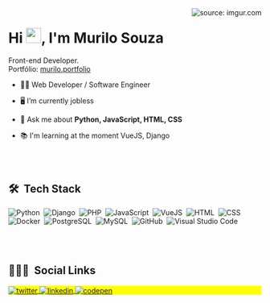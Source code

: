 <img align="right" src="https://i.imgur.com/hcj8CqT.jpg" title="source: imgur.com" />
<h1 align="left">Hi <img src="https://raw.githubusercontent.com/kaueMarques/kaueMarques/master/hi.gif" width="30px">, I'm Murilo Souza</h1>
Front-end Developer. 
<br>
Portfólio: <a href="https://savitarms.github.io/portfolio/">murilo.portfolio</a>

- 👨‍💻 Web Developer / Software Engineer

- 🖥 I’m currently jobless

- 💬 Ask me about **Python, JavaScript, HTML, CSS**

- 📚 I'm learning at the moment VueJS, Django

<br><br>

## 🛠 &nbsp;Tech Stack

![Python](https://img.shields.io/badge/-Python-05122A?style=flat&logo=python)&nbsp;
![Django](https://img.shields.io/badge/-Django-05122A?style=flat&logo=django)&nbsp;
![PHP](https://img.shields.io/badge/-PHP-05122A?style=flat&logo=php)&nbsp;
![JavaScript](https://img.shields.io/badge/-JavaScript-05122A?style=flat&logo=javascript)&nbsp;
![VueJS](https://img.shields.io/badge/-Vue-05122A?style=flat&logo=vuedotjs&logoColor=fff)&nbsp;
![HTML](https://img.shields.io/badge/-HTML-05122A?style=flat&logo=HTML5)&nbsp;
![CSS](https://img.shields.io/badge/-CSS-05122A?style=flat&logo=CSS3&logoColor=1572B6)&nbsp;
![Docker](https://img.shields.io/badge/-Docker-05122A?style=flat&logo=docker)&nbsp;
![PostgreSQL](https://img.shields.io/badge/-PostgreSQL-05122A?style=flat&logo=postgresql)&nbsp;
![MySQL](https://img.shields.io/badge/-MySQL-05122A?style=flat&logo=mysql)&nbsp;
![GitHub](https://img.shields.io/badge/-GitHub-05122A?style=flat&logo=github)&nbsp;
![Visual Studio Code](https://img.shields.io/badge/-Visual%20Studio%20Code-05122A?style=flat&logo=visual-studio-code&logoColor=007ACC)&nbsp;


<br><br>

## 👨🏽‍🦲 &nbsp;Social Links

<p align="left" style="background:yellow">
<a href="https://twitter.com/savitarx" target="_blank">
  <img align="center" src="https://img.shields.io/badge/-savitarx-05122A?style=flat&logo=twitter" alt="twitter"/>  
</a>
<a href="https://linkedin.com/in/murilodeosouza" target="_blank">
  <img align="center" src="https://img.shields.io/badge/-murilodeosouza-05122A?style=flat&logo=linkedin" alt="linkedin"/>
</a>
<a href="https://codepen.io/murilodeosouza" target="_blank">
  <img align="center" src="https://img.shields.io/badge/-murilodeosouza-05122A?style=flat&logo=codepen" alt="codepen"/>
</a>
</p>

<!--
**savitarms/savitarms** is a ✨ _special_ ✨ repository because its `README.md` (this file) appears on your GitHub profile.

Here are some ideas to get you started:

- 🔭 I’m currently working on ...
- 🌱 I’m currently learning ...
- 👯 I’m looking to collaborate on ...
- 🤔 I’m looking for help with ...
- 💬 Ask me about ...
- 📫 How to reach me: ...
- 😄 Pronouns: ...
- ⚡ Fun fact: ...
-->
